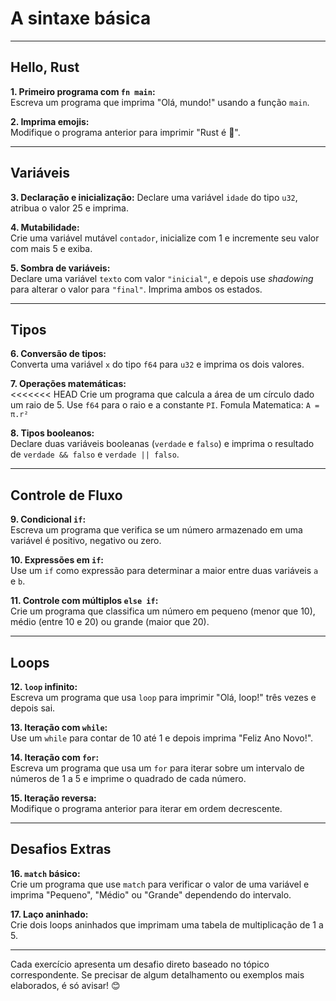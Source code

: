 # A sintaxe básica

---

## **Hello, Rust**

**1. Primeiro programa com `fn main`:**  
   Escreva um programa que imprima "Olá, mundo!" usando a função `main`.

**2. Imprima emojis:**  
   Modifique o programa anterior para imprimir "Rust é 💖".

---

## **Variáveis**

**3. Declaração e inicialização:**
   Declare uma variável `idade` do tipo `u32`, atribua o valor 25 e imprima.

**4. Mutabilidade:**  
   Crie uma variável mutável `contador`, inicialize com 1 e incremente seu valor com mais 5 e exiba.

**5. Sombra de variáveis:**  
   Declare uma variável `texto` com valor `"inicial"`, e depois use *shadowing* para alterar o valor para `"final"`. Imprima ambos os estados.

---

## **Tipos**

**6. Conversão de tipos:**  
   Converta uma variável `x` do tipo `f64` para `u32` e imprima os dois valores.

**7. Operações matemáticas:**  
<<<<<<< HEAD
    Crie um programa que calcula a área de um círculo dado um raio de 5. Use `f64` para o raio e a constante `PI`.
    Fomula Matematica: `A = π.r²`

**8. Tipos booleanos:**  
    Declare duas variáveis booleanas (`verdade` e `falso`) e imprima o resultado de `verdade && falso` e `verdade || falso`.

---

## **Controle de Fluxo**

**9. Condicional `if`:**  
    Escreva um programa que verifica se um número armazenado em uma variável é positivo, negativo ou zero.

**10. Expressões em `if`:**  
    Use um `if` como expressão para determinar a maior entre duas variáveis `a` e `b`.

**11. Controle com múltiplos `else if`:**  
    Crie um programa que classifica um número em pequeno (menor que 10), médio (entre 10 e 20) ou grande (maior que 20).

---

## **Loops**

**12. `loop` infinito:**  
    Escreva um programa que usa `loop` para imprimir "Olá, loop!" três vezes e depois sai.

**13. Iteração com `while`:**  
    Use um `while` para contar de 10 até 1 e depois imprima "Feliz Ano Novo!".

**14. Iteração com `for`:**  
    Escreva um programa que usa um `for` para iterar sobre um intervalo de números de 1 a 5 e imprime o quadrado de cada número.

**15. Iteração reversa:**  
    Modifique o programa anterior para iterar em ordem decrescente.

---

## **Desafios Extras**

**16. `match` básico:**  
    Crie um programa que use `match` para verificar o valor de uma variável e imprima "Pequeno", "Médio" ou "Grande" dependendo do intervalo.

**17. Laço aninhado:**  
    Crie dois loops aninhados que imprimam uma tabela de multiplicação de 1 a 5.

---

Cada exercício apresenta um desafio direto baseado no tópico correspondente. Se precisar de algum detalhamento ou exemplos mais elaborados, é só avisar! 😊
